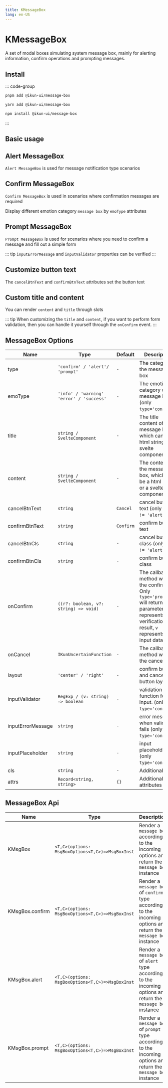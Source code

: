 ```yaml
---
title: KMessageBox
lang: en-US
---
```


# KMessageBox

A set of modal boxes simulating system message box, mainly for alerting information, confirm operations and prompting messages.

## Install

::: code-group

```bash [pnpm]
pnpm add @ikun-ui/message-box
```

```bash [yarn]
yarn add @ikun-ui/message-box
```

```bash [npm]
npm install @ikun-ui/message-box
```

:::

## Basic usage

<demo src="../../../../example/message-box/basic.svelte" github="MessageBox"></demo>

## Alert MessageBox

`Alert MessageBox` is used for message notification type scenarios

<demo src="../../../../example/message-box/alert.svelte" github="MessageBox"></demo>

## Confirm MessageBox

`Confirm MessageBox` is used in scenarios where confirmation messages are required

<demo src="../../../../example/message-box/confirm.svelte" github="MessageBox"></demo>

Display different emotion category `message box` by `emoType` attributes

<demo src="../../../../example/message-box/type.svelte" github="MessageBox"></demo>

## Prompt MessageBox

`Prompt MessageBox` is used for scenarios where you need to confirm a message and fill out a simple form

::: tip
`inputErrorMessage` and `inputValidator` properties can be verified
:::

<demo src="../../../../example/message-box/prompt.svelte" github="MessageBox"></demo>

## Customize button text

The `cancelBtnText` and `confirmBtnText` attributes set the button text

<demo src="../../../../example/message-box/btn-text.svelte" github="MessageBox"></demo>

## Custom title and content

You can render `content` and `title` through slots

::: tip
When customizing the `title` and `content`,
if you want to perform form validation, then you can handle it yourself through the `onConfirm` event.
:::

<demo src="../../../../example/message-box/custom.svelte" github="MessageBox"></demo>

## MessageBox Options

| Name              | Type                                      | Default   | Description                                                                                                                                              |
| ----------------- | ----------------------------------------- | --------- | -------------------------------------------------------------------------------------------------------------------------------------------------------- |
| type              | `'confirm' / 'alert'/ 'prompt'`           | `-`       | The category of the message box                                                                                                                          |
| emoType           | `'info' / 'warning'  'error' / 'success'` | `-`       | The emotion category of the message box (only `type='confirm'`)                                                                                          |
| title             | `string / SvelteComponent`                | `-`       | The title content of the message box, which can be a html string or a svelte component                                                                   |
| content           | `string / SvelteComponent`                | `-`       | The content of the message box, which can be a html string or a svelte component                                                                         |
| cancelBtnText     | `string`                                  | `Cancel`  | cancel button text (only `type != 'alert'`)                                                                                                              |
| confirmBtnText    | `string`                                  | `Confirm` | confirm button text                                                                                                                                      |
| cancelBtnCls      | `string`                                  | `-`       | cancel button class (only `type != 'alert'`)                                                                                                             |
| confirmBtnCls     | `string`                                  | `-`       | confirm button class                                                                                                                                     |
| onConfirm         | `((r?: boolean, v?: string) => void)`     | `-`       | The callback method when the confirm, Only `type='prompt'` will return parameters, `r` represents the verification result, `v` represents the input data |
| onCancel          | `IKunUncertainFunction`                   | `-`       | The callback method when the cancel                                                                                                                      |
| layout            | `'center' / 'right'`                      | `-`       | confirm button and cancel button layout                                                                                                                  |
| inputValidator    | `RegExp / (v: string) => boolean`         | `-`       | validation function for the input. (only `type='confirm'`)                                                                                               |
| inputErrorMessage | `string`                                  | `-`       | error message when validation fails (only `type='confirm'`)                                                                                              |
| inputPlaceholder  | `string`                                  | `-`       | input placeholder (only `type='confirm'`)                                                                                                                |
| cls               | `string`                                  | `-`       | Additional class                                                                                                                                         |
| attrs             | `Record<string, string>`                  | `{}`      | Additional attributes                                                                                                                                    |

## MessageBox Api

| Name            | Type                                             | Description                                                                                                      |
| --------------- | ------------------------------------------------ | ---------------------------------------------------------------------------------------------------------------- |
| KMsgBox         | `<T,C>(options: MsgBoxOptions<T,C>)=>MsgBoxInst` | Render a `message box` according to the incoming options and return the `message box` instance                   |
| KMsgBox.confirm | `<T,C>(options: MsgBoxOptions<T,C>)=>MsgBoxInst` | Render a `message box` of `confirm` type according to the incoming options and return the `message box` instance |
| KMsgBox.alert   | `<T,C>(options: MsgBoxOptions<T,C>)=>MsgBoxInst` | Render a `message box` of `alert` type according to the incoming options and return the `message box` instance   |
| KMsgBox.prompt  | `<T,C>(options: MsgBoxOptions<T,C>)=>MsgBoxInst` | Render a `message box` of `prompt` type according to the incoming options and return the `message box` instance  |
